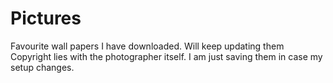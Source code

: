 # Pictures
Favourite wall papers I have downloaded. Will keep updating them
Copyright lies with the photographer itself. I am just saving them in case my setup changes.
